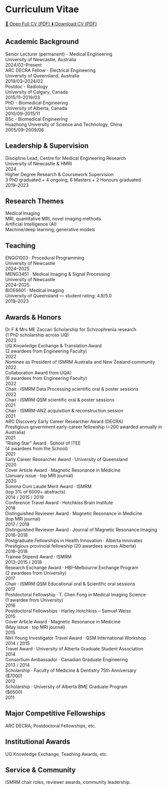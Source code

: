 # Curriculum Vitae  

<div class="cv-buttons">
  <a class="cv-btn open" href="/assets/Hongfu_Sun_CV.pdf" target="_blank" rel="noopener">
    📄 Open Full CV (PDF)
  </a>
  <a class="cv-btn download" href="/assets/Hongfu_Sun_CV.pdf" download>
    ⬇️ Download CV (PDF)
  </a>
</div>



## Academic Background
<div class="cv-list">

  <div class="cv-card">
    <div class="cv-title">
      Senior Lecturer (permanent) - Medical Engineering
      <div class="cv-sub">University of Newcastle, Australia</div>
    </div>
    <span class="cv-year">2024/02–Present</span>
  </div>

  <div class="cv-card">
    <div class="cv-title">
      ARC DECRA Fellow - Electrical Engineering
      <div class="cv-sub">University of Queensland, Australia</div>
    </div>
    <span class="cv-year">2019/03–2024/02</span>
  </div>

  <div class="cv-card">
    <div class="cv-title">
      Postdoc - Radiology
      <div class="cv-sub">University of Calgary, Canada</div>
    </div>
    <span class="cv-year">2015/11–2019/03</span>
  </div>

  <div class="cv-card">
    <div class="cv-title">
      PhD - Biomedical Engineering
      <div class="cv-sub">University of Alberta, Canada</div>
    </div>
    <span class="cv-year">2010/09–2015/11</span>
  </div>

  <div class="cv-card">
    <div class="cv-title">
      BSc - Biomedical Engineering
      <div class="cv-sub">Huazhong University of Science and Technology, China</div>
    </div>
    <span class="cv-year">2005/09–2009/06</span>
  </div>

</div>



## Leadership & Supervision
<div class="cv-list">

  <div class="cv-card">
    <div class="cv-title">
      Discipline Lead, Centre for Medical Engineering Research
      <div class="cv-sub">University of Newcastle & HMRI</div>
    </div>
    <span class="cv-year">2024</span>
  </div>

  <div class="cv-card">
    <div class="cv-title">
      Higher Degree Research & Coursework Supervision
      <div class="cv-sub">3 PhD graduated + 4 ongoing; 6 Masters + 2 Honours graduated</div>
    </div>
    <span class="cv-year">2019–2023</span>
  </div>

</div>



## Research Themes
<div class="cv-list">

  <div class="cv-card">
    <div class="cv-title">
      Medical Imaging
      <div class="cv-sub">MRI, quantitative MRI, novel imaging methods</div>
    </div>
  </div>

  <div class="cv-card">
    <div class="cv-title">
      Artificial Intelligence (AI)
      <div class="cv-sub">Machine/deep learning, generative models</div>
    </div>
  </div>

</div>



## Teaching
<div class="cv-list">

  <div class="cv-card">
    <div class="cv-title">
      ENGG1003 · Procedural Programming
      <div class="cv-sub">University of Newcastle</div>
    </div>
    <span class="cv-year">2024–2025</span>
  </div>

  <div class="cv-card">
    <div class="cv-title">
      MENG3451 · Medical Imaging & Signal Processing
      <div class="cv-sub">University of Newcastle</div>
    </div>
    <span class="cv-year">2024–2025</span>
  </div>

  <div class="cv-card">
    <div class="cv-title">
      BIOE6601 · Medical Imaging
      <div class="cv-sub">University of Queensland — student rating: 4.8/5.0</div>
    </div>
    <span class="cv-year">2019–2023</span>
  </div>

</div>



## Awards & Honors

<div class="cv-list">

  <div class="cv-card">
    <div class="cv-title">
      Dr F & Mrs ME Zaccari Scholarship for Schizophrenia research
      <div class="cv-sub">(1 PhD scholarship across UQ)</div>
    </div>
    <span class="cv-year">2023</span>
  </div>

  <div class="cv-card">
    <div class="cv-title">
      UQ Knowledge Exchange & Translation Award
      <div class="cv-sub">(2 awardees from Engineering Faculty)</div>
    </div>
    <span class="cv-year">2022</span>
  </div>

  <div class="cv-card">
    <div class="cv-title">Nominee as President of ISMRM Australia and New Zealand community</div>
    <span class="cv-year">2022</span>
  </div>

  <div class="cv-card">
    <div class="cv-title">
      Collaboration Award from UQAI
      <div class="cv-sub">(6 awardees from Engineering Faculty)</div>
    </div>
    <span class="cv-year">2022</span>
  </div>

  <div class="cv-card">
    <div class="cv-title">Chair · ISMRM Data Processing scientific oral & poster sessions</div>
    <span class="cv-year">2022</span>
  </div>

  <div class="cv-card">
    <div class="cv-title">Chair · ISMRM QSM scientific oral & poster sessions</div>
    <span class="cv-year">2021</span>
  </div>

  <div class="cv-card">
    <div class="cv-title">Chair · ISMRM-ANZ acquisition & reconstruction session</div>
    <span class="cv-year">2021</span>
  </div>

  <div class="cv-card">
    <div class="cv-title">
      ARC Discovery Early Career Researcher Award (DECRA)
      <div class="cv-sub">Prestigious government early-career fellowship (~200 awarded annually in Australia)</div>
    </div>
    <span class="cv-year">2021</span>
  </div>

  <div class="cv-card">
    <div class="cv-title">
      “Rising Star” Award · School of ITEE
      <div class="cv-sub">(4 awardees from the School)</div>
    </div>
    <span class="cv-year">2021</span>
  </div>

  <div class="cv-card">
    <div class="cv-title">Early Career Researcher Award · University of Queensland</div>
    <span class="cv-year">2020</span>
  </div>

  <div class="cv-card">
    <div class="cv-title">
      Cover Article Award · Magnetic Resonance in Medicine
      <div class="cv-sub">(January issue · top MRI journal)</div>
    </div>
    <span class="cv-year">2020</span>
  </div>

  <div class="cv-card">
    <div class="cv-title">
      Summa Cum Laude Merit Award · ISMRM
      <div class="cv-sub">(top 3% of 6000+ abstracts)</div>
    </div>
    <span class="cv-year">2014 / 2015 / 2019</span>
  </div>

  <div class="cv-card">
    <div class="cv-title">Conference Travel Award · Hotchkiss Brain Institute</div>
    <span class="cv-year">2018</span>
  </div>

  <div class="cv-card">
    <div class="cv-title">
      Distinguished Reviewer Award · Magnetic Resonance in Medicine
      <div class="cv-sub">(top MRI journal)</div>
    </div>
    <span class="cv-year">2017 / 2018</span>
  </div>

  <div class="cv-card">
    <div class="cv-title">Distinguished Reviewer Award · Journal of Magnetic Resonance Imaging</div>
    <span class="cv-year">2016–2018</span>
  </div>

  <div class="cv-card">
    <div class="cv-title">
      Postgraduate Fellowships in Health Innovation · Alberta Innovates
      <div class="cv-sub">Prestigious provincial fellowship (20 awardees across Alberta)</div>
    </div>
    <span class="cv-year">2016–2018</span>
  </div>

  <div class="cv-card">
    <div class="cv-title">Trainee Stipend Award · ISMRM</div>
    <span class="cv-year">2013–2015 / 2018</span>
  </div>

  <div class="cv-card">
    <div class="cv-title">
      Research Exchange Award · HBI–Melbourne Exchange Program
      <div class="cv-sub">(2 awardees from University)</div>
    </div>
    <span class="cv-year">2017</span>
  </div>

  <div class="cv-card">
    <div class="cv-title">Chair · ISMRM QSM Educational oral & Scientific oral sessions</div>
    <span class="cv-year">2017</span>
  </div>

  <div class="cv-card">
    <div class="cv-title">
      Postdoctoral Fellowship · T. Chen Fong in Medical Imaging Science
      <div class="cv-sub">(1 awardee from University)</div>
    </div>
    <span class="cv-year">2016</span>
  </div>

  <div class="cv-card">
    <div class="cv-title">Postdoctoral Fellowships · Harley Hotchkiss – Samuel Weiss</div>
    <span class="cv-year">2015</span>
  </div>

  <div class="cv-card">
    <div class="cv-title">
      Cover Article Award · Magnetic Resonance in Medicine
      <div class="cv-sub">(May issue · top MRI journal)</div>
    </div>
    <span class="cv-year">2015</span>
  </div>

  <div class="cv-card">
    <div class="cv-title">NIH Young Investigator Travel Award · QSM International Workshop</div>
    <span class="cv-year">2014 / 2015</span>
  </div>

  <div class="cv-card">
    <div class="cv-title">Travel Award · University of Alberta Graduate Student Association</div>
    <span class="cv-year">2014</span>
  </div>

  <div class="cv-card">
    <div class="cv-title">Consortium Ambassador · Canadian Graduate Engineering</div>
    <span class="cv-year">2013 / 2014</span>
  </div>

  <div class="cv-card">
    <div class="cv-title">
      Scholarship · Faculty of Medicine & Dentistry 75th Anniversary
      <div class="cv-sub">($7000)</div>
    </div>
    <span class="cv-year">2012</span>
  </div>

  <div class="cv-card">
    <div class="cv-title">
      Scholarship · University of Alberta BME Graduate Program
      <div class="cv-sub">($6500)</div>
    </div>
    <span class="cv-year">2011</span>
  </div>

</div>


## Major Competitive Fellowships
ARC DECRA, Postdoctoral Fellowships, etc.

## Institutional Awards
UQ Knowledge Exchange, Teaching Awards, etc.

## Service & Community
ISMRM chair roles, reviewer awards, community leadership.